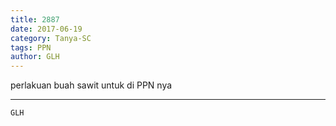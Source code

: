 ```yaml
---
title: 2887
date: 2017-06-19
category: Tanya-SC
tags: PPN
author: GLH
---
```


perlakuan buah sawit untuk di PPN nya

---



`GLH`
